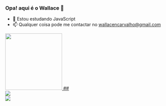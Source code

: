 ### Opa!  aqui é o Wallace 👋





- 🌱 Estou estudando JavaScript
- 📫 Qualquer coisa pode me contactar no wallacencarvalho@gmail.com


<div>
  <a href="https://github.com/wallacenc">
  <img height="180em" src="https://github-readme-stats.vercel.app/api?username=wallacenc&show_icons=true&theme=dark&include_all_commits=true&count_private=true"
       </div>
    ##
    <div>
      <a href ="mailto:wallacencarvalho@gmail.com" target="_blanl"><img src="https://img.shields.io/badge/Gmail-D14836?style=for-the-badge&logo=gmail&logoColor=white" target"_blank"</a>
    </div>
      <a href="https://www.instagram.com/ulukaixd/" targe"_blank"> <img src="https://img.shields.io/badge/Instagram-E4405F?style=for-the-badge&logo=instagram&logoColor=white" targe="_blank"> </a>
  

  
